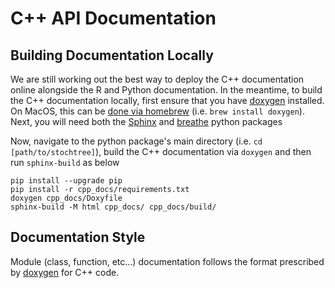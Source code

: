 # C++ API Documentation

## Building Documentation Locally

We are still working out the best way to deploy the C++ documentation online alongside the R and Python documentation. 
In the meantime, to build the C++ documentation locally, first ensure that you have [doxygen](https://www.doxygen.nl/index.html) installed. 
On MacOS, this can be [done via homebrew](https://formulae.brew.sh/formula/doxygen) (i.e. `brew install doxygen`). 
Next, you will need both the [Sphinx](https://www.sphinx-doc.org/en/master/) and [breathe](https://breathe.readthedocs.io/en/latest/dot_graphs.html) python packages

Now, navigate to the python package's main directory (i.e. `cd [path/to/stochtree]`), build the C++ documentation via `doxygen` and then run `sphinx-build` as below

```
pip install --upgrade pip
pip install -r cpp_docs/requirements.txt
doxygen cpp_docs/Doxyfile
sphinx-build -M html cpp_docs/ cpp_docs/build/
```

## Documentation Style

Module (class, function, etc...) documentation follows the format prescribed by [doxygen](https://www.doxygen.nl/manual/docblocks.html) for C++ code.
